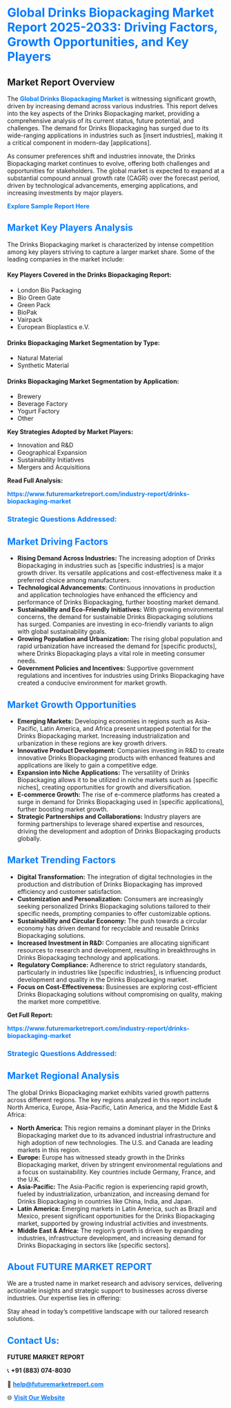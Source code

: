 <h1 style="color: #007BFF;">Global Drinks Biopackaging Market Report 2025-2033: Driving Factors, Growth Opportunities, and Key Players</h1>

<section id="overview">
<h2>Market Report Overview</h2>
<p>The <a href="https://www.futuremarketreport.com/industry-report/drinks-biopackaging-market" style="color: #007BFF; text-decoration: none;"><strong>Global Drinks Biopackaging Market</strong></a> is witnessing significant growth, driven by increasing demand across various industries. This report delves into the key aspects of the Drinks Biopackaging market, providing a comprehensive analysis of its current status, future potential, and challenges. The demand for Drinks Biopackaging has surged due to its wide-ranging applications in industries such as [insert industries], making it a critical component in modern-day [applications].</p>
<p>As consumer preferences shift and industries innovate, the Drinks Biopackaging market continues to evolve, offering both challenges and opportunities for stakeholders. The global market is expected to expand at a substantial compound annual growth rate (CAGR) over the forecast period, driven by technological advancements, emerging applications, and increasing investments by major players.</p>
</section>

<section id="overview">
<p><a href="https://www.futuremarketreport.com/request-sample/reportId=115160" style="color: #007BFF; text-decoration: none;"><strong>Explore Sample Report Here</strong></a></p>
</section>

<section id="key-players">
<h2 style="color: #007BFF;">Market Key Players Analysis</h2>
<p>The Drinks Biopackaging market is characterized by intense competition among key players striving to capture a larger market share. Some of the leading companies in the market include:</p>
<h4>Key Players Covered in the Drinks Biopackaging Report:</h4>
<ul><li>London Bio Packaging</li><li>Bio Green Gate</li><li>Green Pack</li><li>BioPak</li><li>Vairpack</li><li>European Bioplastics e.V.</li></ul>
<h4>Drinks Biopackaging Market Segmentation by Type:</h4>
<ul><li>Natural Material</li><li>Synthetic Material</li></ul>

<h4>Drinks Biopackaging Market Segmentation by Application:</h4>
<ul><li>Brewery</li><li>Beverage Factory</li><li>Yogurt Factory</li><li>Other</li></ul>
<p><strong>Key Strategies Adopted by Market Players:</strong></p>
<ul>
<li>Innovation and R&D</li>
<li>Geographical Expansion</li>
<li>Sustainability Initiatives</li>
<li>Mergers and Acquisitions</li>
</ul>
</section>

<section>
<p><strong>Read Full Analysis: </strong></p><a href="https://www.futuremarketreport.com/industry-report/drinks-biopackaging-market" style="color: #007BFF; text-decoration: none;"><strong>https://www.futuremarketreport.com/industry-report/drinks-biopackaging-market</strong></a>
<h3 style="color: #007BFF;">Strategic Questions Addressed:</h3>
</section>

<section id="driving-factors">
<h2 style="color: #007BFF;">Market Driving Factors</h2>
<ul>
<li><strong>Rising Demand Across Industries:</strong> The increasing adoption of Drinks Biopackaging in industries such as [specific industries] is a major growth driver. Its versatile applications and cost-effectiveness make it a preferred choice among manufacturers.</li>
<li><strong>Technological Advancements:</strong> Continuous innovations in production and application technologies have enhanced the efficiency and performance of Drinks Biopackaging, further boosting market demand.</li>
<li><strong>Sustainability and Eco-Friendly Initiatives:</strong> With growing environmental concerns, the demand for sustainable Drinks Biopackaging solutions has surged. Companies are investing in eco-friendly variants to align with global sustainability goals.</li>
<li><strong>Growing Population and Urbanization:</strong> The rising global population and rapid urbanization have increased the demand for [specific products], where Drinks Biopackaging plays a vital role in meeting consumer needs.</li>
<li><strong>Government Policies and Incentives:</strong> Supportive government regulations and incentives for industries using Drinks Biopackaging have created a conducive environment for market growth.</li>
</ul>
</section>

<section id="growth-opportunities">
<h2 style="color: #007BFF;">Market Growth Opportunities</h2>
<ul>
<li><strong>Emerging Markets:</strong> Developing economies in regions such as Asia-Pacific, Latin America, and Africa present untapped potential for the Drinks Biopackaging market. Increasing industrialization and urbanization in these regions are key growth drivers.</li>
<li><strong>Innovative Product Development:</strong> Companies investing in R&D to create innovative Drinks Biopackaging products with enhanced features and applications are likely to gain a competitive edge.</li>
<li><strong>Expansion into Niche Applications:</strong> The versatility of Drinks Biopackaging allows it to be utilized in niche markets such as [specific niches], creating opportunities for growth and diversification.</li>
<li><strong>E-commerce Growth:</strong> The rise of e-commerce platforms has created a surge in demand for Drinks Biopackaging used in [specific applications], further boosting market growth.</li>
<li><strong>Strategic Partnerships and Collaborations:</strong> Industry players are forming partnerships to leverage shared expertise and resources, driving the development and adoption of Drinks Biopackaging products globally.</li>
</ul>
</section>

<section id="trending-factors">
<h2 style="color: #007BFF;">Market Trending Factors</h2>
<ul>
<li><strong>Digital Transformation:</strong> The integration of digital technologies in the production and distribution of Drinks Biopackaging has improved efficiency and customer satisfaction.</li>
<li><strong>Customization and Personalization:</strong> Consumers are increasingly seeking personalized Drinks Biopackaging solutions tailored to their specific needs, prompting companies to offer customizable options.</li>
<li><strong>Sustainability and Circular Economy:</strong> The push towards a circular economy has driven demand for recyclable and reusable Drinks Biopackaging solutions.</li>
<li><strong>Increased Investment in R&D:</strong> Companies are allocating significant resources to research and development, resulting in breakthroughs in Drinks Biopackaging technology and applications.</li>
<li><strong>Regulatory Compliance:</strong> Adherence to strict regulatory standards, particularly in industries like [specific industries], is influencing product development and quality in the Drinks Biopackaging market.</li>
<li><strong>Focus on Cost-Effectiveness:</strong> Businesses are exploring cost-efficient Drinks Biopackaging solutions without compromising on quality, making the market more competitive.</li>
</ul>
</section>

<section>
<p><strong>Get Full Report: </strong></p><a href="https://www.futuremarketreport.com/industry-report/drinks-biopackaging-market" style="color: #007BFF; text-decoration: none;"><strong>https://www.futuremarketreport.com/industry-report/drinks-biopackaging-market</strong></a>
<h3 style="color: #007BFF;">Strategic Questions Addressed:</h3>
</section>


<section id="regional-analysis">
<h2 style="color: #007BFF;">Market Regional Analysis</h2>
<p>The global Drinks Biopackaging market exhibits varied growth patterns across different regions. The key regions analyzed in this report include North America, Europe, Asia-Pacific, Latin America, and the Middle East & Africa:</p>
<ul>
<li><strong>North America:</strong> This region remains a dominant player in the Drinks Biopackaging market due to its advanced industrial infrastructure and high adoption of new technologies. The U.S. and Canada are leading markets in this region.</li>
<li><strong>Europe:</strong> Europe has witnessed steady growth in the Drinks Biopackaging market, driven by stringent environmental regulations and a focus on sustainability. Key countries include Germany, France, and the U.K.</li>
<li><strong>Asia-Pacific:</strong> The Asia-Pacific region is experiencing rapid growth, fueled by industrialization, urbanization, and increasing demand for Drinks Biopackaging in countries like China, India, and Japan.</li>
<li><strong>Latin America:</strong> Emerging markets in Latin America, such as Brazil and Mexico, present significant opportunities for the Drinks Biopackaging market, supported by growing industrial activities and investments.</li>
<li><strong>Middle East & Africa:</strong> The region’s growth is driven by expanding industries, infrastructure development, and increasing demand for Drinks Biopackaging in sectors like [specific sectors].</li>
</ul>
</section>

<footer>
<h2 style="color: #007BFF;">About FUTURE MARKET REPORT</h2>
<p>We are a trusted name in market research and advisory services, delivering actionable insights and strategic support to businesses across diverse industries. Our expertise lies in offering:</p>

<p>Stay ahead in today’s competitive landscape with our tailored research solutions.</p>

<h2 style="color: #007BFF;">Contact Us:</h2>
<p><strong>FUTURE MARKET REPORT</strong></p>
<p>📞 <strong>+91 (883) 074-8030</strong></p>
<p>📧 <strong><a href="mailto:help@futuremarketreport.com" style="color: #007BFF;">help@futuremarketreport.com</a></strong></p>
<p>🌐 <strong><a href="https://www.futuremarketreport.com/" style="color: #007BFF;">Visit Our Website</a></strong></p>
</footer>